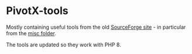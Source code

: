 # PivotX-tools

Mostly containing useful tools from the old [SourceForge site](https://sourceforge.net/projects/pivot-weblog/) - in particular from the [misc folder](https://sourceforge.net/p/pivot-weblog/code/HEAD/tree/misc/).

The tools are updated so they work with PHP 8.
